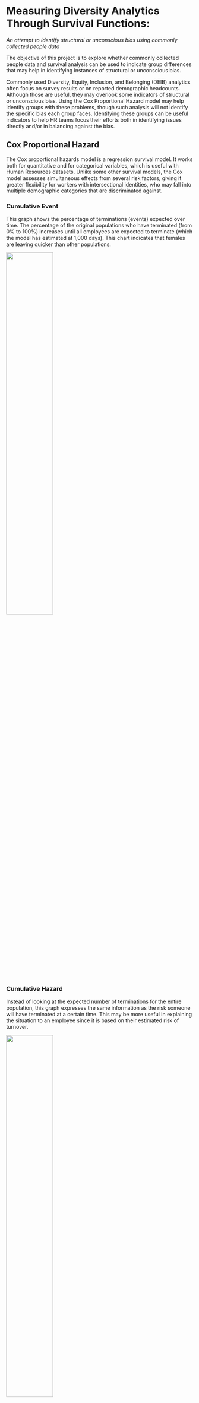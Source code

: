 # Measuring Diversity Analytics Through Survival Functions: 
<i>An attempt to identify structural or unconscious bias using commonly collected people data</i>



The objective of this project is to explore whether commonly collected people data and survival analysis can be used to indicate group differences that may help in identifying instances of structural or unconscious bias.  

Commonly used Diversity, Equity, Inclusion, and Belonging (DEIB) analytics often focus on survey results or on reported demographic headcounts.  Although those are useful, they may overlook some indicators of structural or unconscious bias.  Using the Cox Proportional Hazard model may help identify groups with these problems, though such analysis will not identify the specific bias each group faces.  Identifying these groups can be useful indicators to help HR teams focus their efforts both in identifying issues directly and/or in balancing against the bias.

## Cox Proportional Hazard 
The Cox proportional hazards model is a regression survival model.  It works both for quantitative and for categorical variables, which is useful with Human Resources datasets.  Unlike some other survival models, the Cox model assesses simultaneous effects from several risk factors, giving it greater flexibility for workers with intersectional identities, who may fall into multiple demographic categories that are discriminated against.

### Cumulative Event
This graph shows the percentage of terminations (events) expected over time.  The percentage of the original populations who have terminated (from 0% to 100%) increases until all employees are expected to terminate (which the model has estimated at 1,000 days).  This chart indicates that females are leaving quicker than other populations.

<img src="https://github.com/LookHere/Diversity-Through-Survival-Functions/blob/main/images/CumulativeEventSmall.jpg" width=50% height=50%>

### Cumulative Hazard
Instead of looking at the expected number of terminations for the entire population, this graph expresses the same information as the risk someone will have terminated at a certain time.  This may be more useful in explaining the situation to an employee since it is based on their estimated risk of turnover.

<img src="https://github.com/LookHere/Diversity-Through-Survival-Functions/blob/main/images/CumulativeHazardSmall.jpg" width=50% height=50%>

### Survival Probability % 

Another way to to look at the results is to consider the chance someone will survive over a period of time.  A confidence interval was also added to this view (and could be added to any of the graphs).  We can see a wider confidence interval for the non-binary population; since there were fewer instances of non-binary employees, the model has less confidence in its projection of that population.

<img src="https://github.com/LookHere/Diversity-Through-Survival-Functions/blob/main/images/SurvivalProbabilitySmall.jpg" width=50% height=50%>


## Validity

A main concern for this type of correlation analysis is false positives.  To test against that, I created the [Look Here Dummy Dataset](https://github.com/LookHere/Look-Here-Dummy-Data) that procedurally generates synthetic employees with categories (gender, race, division) based on US national averages.  Each employee has a randomly created hire and termination dates to determine their tenure.  

Since the dummy data is based on a randomized collection of these categories, there is no bias in it.  If the model finds no bias in the dummy data but finds bias in the live data, it will give us confidence in the validity of the model.  Since this method easily creates and analyzes dummy data populations, it can be run repeatedly; multiple unbiased trials should look significantly different than the live data if the live data has bias.

## Model Implementation
The Cox Proportional Hazard model can be implemented in multiple systems.  For simplicity we use the coding language R here since it is a free software platform developed for statistical methods.

After organizing the data and running the needed calculations, we can verify if there is a statistical significance to any of the demographic data on tenure.  One verification is concordance, which measures the goodness of fit.  Concordance is 0.5 when the model is as accurate as random chance, and 1.0 when the model is a perfect prediction.  A concordance of over 0.8 indicates a strong model, as long as its confidence interval does not extend below 0.5 in the range.  

A p-test can be used for the model and also for the factors in the model.  The smaller the p-value, the more confidence we can place in the model; generally, under 0.05 is a standard.  The Wald test is useful in identifying the p-value for the entire model.

## Testing

This test was run three times for populations of 20, 200, 2,000, and 20,000 headcounts with synthetic, unbiased data.  The model should return that there is no indications of bias.

All headcount levels had some categories (ex. marketing, female, white) that passed their own p-test (lower than 0.05).  These (falsely) indicated biase for these categories.

<img src="https://github.com/LookHere/Diversity-Through-Survival-Functions/blob/main/images/Ptest1.png" width=75% height=75%>

Two of the organizations at the headcount level of 20 had a Wald p-test significantly under 0.05 indicating the model (falsely) could find bias.  All other tests were over 0.05, (rightfully) showing the models found no bias. 

<img src="https://github.com/LookHere/Diversity-Through-Survival-Functions/blob/main/images/WaldTest1.png" width=75% height=75%>

The three organizations at the headcount level of 20 employees had over a 0.8 concordance, implying the model fits the data well and (wrongfully) implying they can be used to find bias.  All other categories were around 0.6 or below, (rightfully) implying they found no bias.
 
<img src="https://github.com/LookHere/Diversity-Through-Survival-Functions/blob/main/images/Concordance1.png" width=75% height=75%>

Considering all of these together, two of organizations with 20 employees passed all tests, (falsely) indicating bias. All organizations from headcount levels 200 to 20,000 all failed the concordance test (rightfully) indicating that their data should not be used to find bias.  Since this fictional data is not influenced by structural or unconscious bias, finding indications of bias at the 20 employee headcount level implies that organizations at that size may be too small for this method of diversity analysis.  The next tests look to identify validity for organizations with headcounts between 20 and 200 employees.

The second round of testing also (falsely) implied statistical significance of multiple categories for all headcount levels.

<img src="https://github.com/LookHere/Diversity-Through-Survival-Functions/blob/main/images/Ptest2.png" width=75% height=75%>

All headcount levels had one or two organizations that had under 0.05 for the Ward p-test, (falsely) implying that they are statistically significant.

<img src="https://github.com/LookHere/Diversity-Through-Survival-Functions/blob/main/images/WaldTest2.png" width=75% height=75%>

For the organizations with 20 employees, 7 of the 10 had over 0.8 concordance, (falsely) implying they should be used.  No other headcount level had any organization with concordance over 0.8 (correctly) implying they should not be used.   

<img src="https://github.com/LookHere/Diversity-Through-Survival-Functions/blob/main/images/Concordance2.png" width=75% height=75%>

For the second round of testing, only 2 of 10 organizations with 20 employees passed all tests, (falsely) implying there is statistically significant bias.  No other headcount levels had any organizations that identified bias where there was none.  Taking all of these results into consideration, it appears that the Cox Proportional Hazard model is not a good tool for diversity analysis for organizations under 50 employees but may provide insights for organizations larger than 50 employees.  
